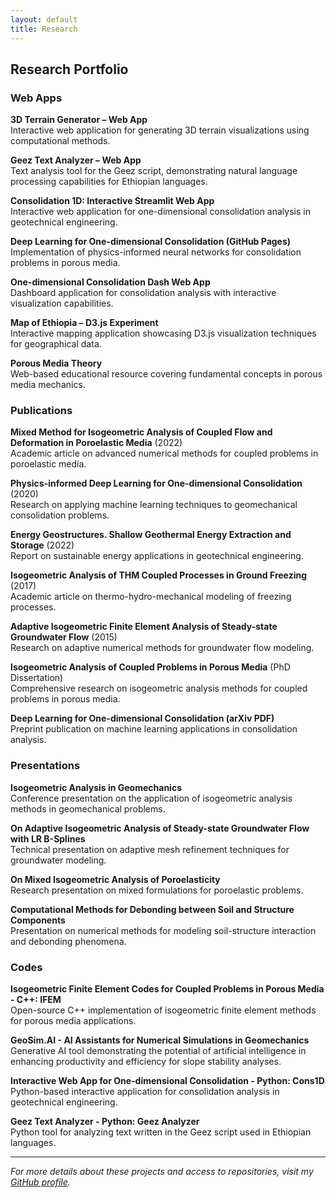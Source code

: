```yaml
---
layout: default
title: Research
---
```


## Research Portfolio

### Web Apps

**3D Terrain Generator – Web App**  
Interactive web application for generating 3D terrain visualizations using computational methods.

**Geez Text Analyzer – Web App**  
Text analysis tool for the Geez script, demonstrating natural language processing capabilities for Ethiopian languages.

**Consolidation 1D: Interactive Streamlit Web App**  
Interactive web application for one-dimensional consolidation analysis in geotechnical engineering.

**Deep Learning for One-dimensional Consolidation (GitHub Pages)**  
Implementation of physics-informed neural networks for consolidation problems in porous media.

**One-dimensional Consolidation Dash Web App**  
Dashboard application for consolidation analysis with interactive visualization capabilities.

**Map of Ethiopia – D3.js Experiment**  
Interactive mapping application showcasing D3.js visualization techniques for geographical data.

**Porous Media Theory**  
Web-based educational resource covering fundamental concepts in porous media mechanics.

### Publications

**Mixed Method for Isogeometric Analysis of Coupled Flow and Deformation in Poroelastic Media** (2022)  
Academic article on advanced numerical methods for coupled problems in poroelastic media.

**Physics-informed Deep Learning for One-dimensional Consolidation** (2020)  
Research on applying machine learning techniques to geomechanical consolidation problems.

**Energy Geostructures. Shallow Geothermal Energy Extraction and Storage** (2022)  
Report on sustainable energy applications in geotechnical engineering.

**Isogeometric Analysis of THM Coupled Processes in Ground Freezing** (2017)  
Academic article on thermo-hydro-mechanical modeling of freezing processes.

**Adaptive Isogeometric Finite Element Analysis of Steady-state Groundwater Flow** (2015)  
Research on adaptive numerical methods for groundwater flow modeling.

**Isogeometric Analysis of Coupled Problems in Porous Media** (PhD Dissertation)  
Comprehensive research on isogeometric analysis methods for coupled problems in porous media.

**Deep Learning for One-dimensional Consolidation (arXiv PDF)**  
Preprint publication on machine learning applications in consolidation analysis.

### Presentations

**Isogeometric Analysis in Geomechanics**  
Conference presentation on the application of isogeometric analysis methods in geomechanical problems.

**On Adaptive Isogeometric Analysis of Steady-state Groundwater Flow with LR B-Splines**  
Technical presentation on adaptive mesh refinement techniques for groundwater modeling.

**On Mixed Isogeometric Analysis of Poroelasticity**  
Research presentation on mixed formulations for poroelastic problems.

**Computational Methods for Debonding between Soil and Structure Components**  
Presentation on numerical methods for modeling soil-structure interaction and debonding phenomena.

### Codes

**Isogeometric Finite Element Codes for Coupled Problems in Porous Media - C++: IFEM**  
Open-source C++ implementation of isogeometric finite element methods for porous media applications.

**GeoSim.AI - AI Assistants for Numerical Simulations in Geomechanics**  
Generative AI tool demonstrating the potential of artificial intelligence in enhancing productivity and efficiency for slope stability analyses.

**Interactive Web App for One-dimensional Consolidation - Python: Cons1D**  
Python-based interactive application for consolidation analysis in geotechnical engineering.

**Geez Text Analyzer - Python: Geez Analyzer**  
Python tool for analyzing text written in the Geez script used in Ethiopian languages.

---

*For more details about these projects and access to repositories, visit my [GitHub profile](https://github.com/yaredwb).*